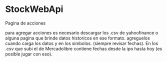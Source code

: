 # StockWebApi
Pagina de acciones 

para agregar acciones es necesario descargar los .csv de yahoofinance o alguna pagina que brinde datos historicos en ese formato.
agreguelos cuando carga los datos y en los simbolos.
 (siempre revisar fechas).
 En los .csv que subi el de Mercadolibre contiene fechas desde la ipo hasta hoy (es posible jugar con eso).
